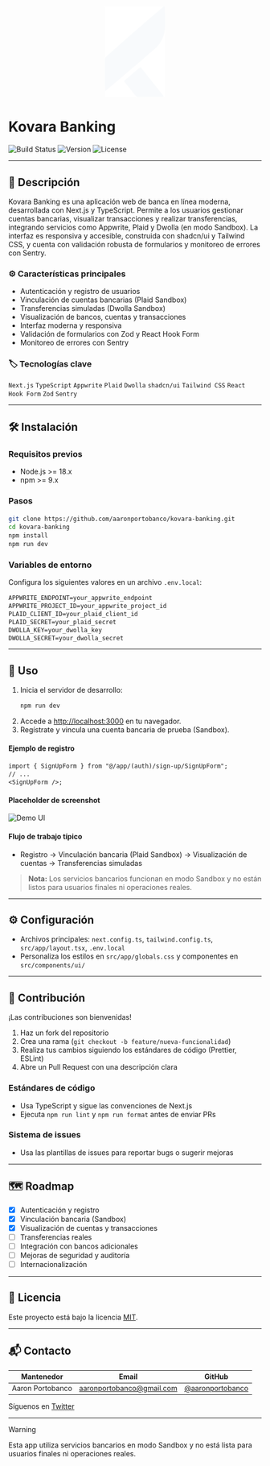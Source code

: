 <p align="center">
	<img src="./public/logo/favicon-light.svg" alt="Kovara Banking Logo" width="120" />
</p>

# Kovara Banking

![Build Status](https://img.shields.io/badge/build-passing-brightgreen) ![Version](https://img.shields.io/badge/version-0.1.0-blue) ![License](https://img.shields.io/badge/license-MIT-yellow)

---

## 🚀 Descripción

Kovara Banking es una aplicación web de banca en línea moderna, desarrollada con Next.js y TypeScript. Permite a los usuarios gestionar cuentas bancarias, visualizar transacciones y realizar transferencias, integrando servicios como Appwrite, Plaid y Dwolla (en modo Sandbox). La interfaz es responsiva y accesible, construida con shadcn/ui y Tailwind CSS, y cuenta con validación robusta de formularios y monitoreo de errores con Sentry.

### ⚙️ Características principales

- Autenticación y registro de usuarios
- Vinculación de cuentas bancarias (Plaid Sandbox)
- Transferencias simuladas (Dwolla Sandbox)
- Visualización de bancos, cuentas y transacciones
- Interfaz moderna y responsiva
- Validación de formularios con Zod y React Hook Form
- Monitoreo de errores con Sentry

### 🏷️ Tecnologías clave

`Next.js` `TypeScript` `Appwrite` `Plaid` `Dwolla` `shadcn/ui` `Tailwind CSS` `React Hook Form` `Zod` `Sentry`

---

## 🛠️ Instalación

### Requisitos previos

- Node.js >= 18.x
- npm >= 9.x

### Pasos

```bash
git clone https://github.com/aaronportobanco/kovara-banking.git
cd kovara-banking
npm install
npm run dev
```

### Variables de entorno

Configura los siguientes valores en un archivo `.env.local`:

```env
APPWRITE_ENDPOINT=your_appwrite_endpoint
APPWRITE_PROJECT_ID=your_appwrite_project_id
PLAID_CLIENT_ID=your_plaid_client_id
PLAID_SECRET=your_plaid_secret
DWOLLA_KEY=your_dwolla_key
DWOLLA_SECRET=your_dwolla_secret
```

---

## 📖 Uso

1. Inicia el servidor de desarrollo:
   ```bash
   npm run dev
   ```
2. Accede a [http://localhost:3000](http://localhost:3000) en tu navegador.
3. Regístrate y vincula una cuenta bancaria de prueba (Sandbox).

#### Ejemplo de registro

```tsx
import { SignUpForm } from "@/app/(auth)/sign-up/SignUpForm";
// ...
<SignUpForm />;
```

#### Placeholder de screenshot

![Demo UI](./docs/screenshot-placeholder.png)

#### Flujo de trabajo típico

- Registro → Vinculación bancaria (Plaid Sandbox) → Visualización de cuentas → Transferencias simuladas

> **Nota:** Los servicios bancarios funcionan en modo Sandbox y no están listos para usuarios finales ni operaciones reales.

---

## ⚙️ Configuración

- Archivos principales: `next.config.ts`, `tailwind.config.ts`, `src/app/layout.tsx`, `.env.local`
- Personaliza los estilos en `src/app/globals.css` y componentes en `src/components/ui/`

---

## 🤝 Contribución

¡Las contribuciones son bienvenidas!

1. Haz un fork del repositorio
2. Crea una rama (`git checkout -b feature/nueva-funcionalidad`)
3. Realiza tus cambios siguiendo los estándares de código (Prettier, ESLint)
4. Abre un Pull Request con una descripción clara

### Estándares de código

- Usa TypeScript y sigue las convenciones de Next.js
- Ejecuta `npm run lint` y `npm run format` antes de enviar PRs

### Sistema de issues

- Usa las plantillas de issues para reportar bugs o sugerir mejoras

---

## 🗺️ Roadmap

- [x] Autenticación y registro
- [x] Vinculación bancaria (Sandbox)
- [x] Visualización de cuentas y transacciones
- [ ] Transferencias reales
- [ ] Integración con bancos adicionales
- [ ] Mejoras de seguridad y auditoría
- [ ] Internacionalización

---

## 📄 Licencia

Este proyecto está bajo la licencia [MIT](./LICENSE).

---

## 📬 Contacto

| Mantenedor       | Email                     | GitHub                                                 |
| ---------------- | ------------------------- | ------------------------------------------------------ |
| Aaron Portobanco | aaronportobanco@gmail.com | [@aaronportobanco](https://github.com/aaronportobanco) |

Síguenos en [Twitter](https://twitter.com/kovara_banking) <!-- Placeholder -->

---

> [!WARNING]
> Esta app utiliza servicios bancarios en modo Sandbox y no está lista para usuarios finales ni operaciones reales.
